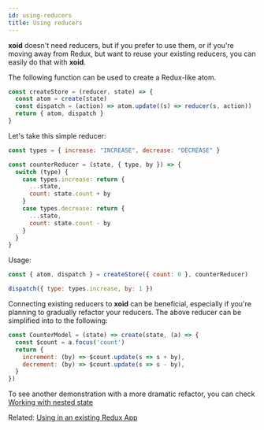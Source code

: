 ```yaml
---
id: using-reducers
title: Using reducers
---
```


**xoid** doesn't need reducers, but if you prefer to use them, or if you're moving away from Redux, but want to reuse your existing reducers, you can easily do that with **xoid**. 

The following function can be used to create a Redux-like atom.

```js
const createStore = (reducer, state) => {
  const atom = create(state)
  const dispatch = (action) => atom.update((s) => reducer(s, action))
  return { atom, dispatch }
}
```
Let's take this simple reducer:

```js
const types = { increase: "INCREASE", decrease: "DECREASE" }

const counterReducer = (state, { type, by }) => {
  switch (type) {
    case types.increase: return {
      ...state,
      count: state.count + by 
    }
    case types.decrease: return {
      ...state,
      count: state.count - by
    }
  }
}
```

Usage:

```js
const { atom, dispatch } = createStore({ count: 0 }, counterReducer)

dispatch({ type: types.increase, by: 1 })
```

Connecting existing reducers to **xoid** can be beneficial, especially if you're planning to gradually refactor your reducers. The above reducer can be simplified into to the following:

```js
const CounterModel = (state) => create(state, (a) => {
  const $count = a.focus('count')
  return {
    increment: (by) => $count.update(s => s + by),
    decrement: (by) => $count.update(s => s - by),
  }
})
```

To see another demonstration with a more dramatic refactor, you can check [Working with nested state](nested-state)

Related: [Using in an existing Redux App](redux-interop)
